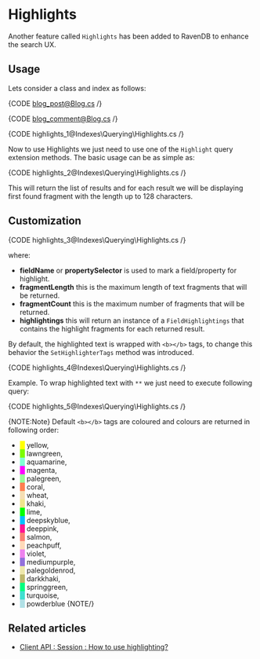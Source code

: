 ﻿# Highlights

Another feature called `Highlights` has been added to RavenDB to enhance the search UX.

## Usage

Lets consider a class and index as follows:   

{CODE blog_post@Blog.cs /}

{CODE blog_comment@Blog.cs /}

{CODE highlights_1@Indexes\Querying\Highlights.cs /}

Now to use Highlights we just need to use one of the `Highlight` query extension methods. The basic usage can be as simple as:   

{CODE highlights_2@Indexes\Querying\Highlights.cs /}

This will return the list of results and for each result we will be displaying first found fragment with the length up to 128 characters.

## Customization

{CODE highlights_3@Indexes\Querying\Highlights.cs /}

where:   
* **fieldName** or **propertySelector** is used to mark a field/property for highlight.   
* **fragmentLength** this is the maximum length of text fragments that will be returned.   
* **fragmentCount** this is the maximum number of fragments that will be returned.   
* **highlightings** this will return an instance of a `FieldHighlightings` that contains the highlight fragments for each returned result.       

By default, the highlighted text is wrapped with `<b></b>` tags, to change this behavior the `SetHighlighterTags` method was introduced.

{CODE highlights_4@Indexes\Querying\Highlights.cs /}

Example. To wrap highlighted text with `**` we just need to execute following query:   

{CODE highlights_5@Indexes\Querying\Highlights.cs /}

{NOTE:Note}
Default `<b></b>` tags are coloured and colours are returned in following order:

- <span style="border-left: 10px solid yellow">&nbsp;</span>yellow,
- <span style="border-left: 10px solid lawngreen">&nbsp;</span>lawngreen,
- <span style="border-left: 10px solid aquamarine">&nbsp;</span>aquamarine,
- <span style="border-left: 10px solid magenta">&nbsp;</span>magenta,
- <span style="border-left: 10px solid palegreen">&nbsp;</span>palegreen,
- <span style="border-left: 10px solid coral">&nbsp;</span>coral,
- <span style="border-left: 10px solid wheat">&nbsp;</span>wheat,
- <span style="border-left: 10px solid khaki">&nbsp;</span>khaki,
- <span style="border-left: 10px solid lime">&nbsp;</span>lime,
- <span style="border-left: 10px solid deepskyblue">&nbsp;</span>deepskyblue,
- <span style="border-left: 10px solid deeppink">&nbsp;</span>deeppink,
- <span style="border-left: 10px solid salmon">&nbsp;</span>salmon,
- <span style="border-left: 10px solid peachpuff">&nbsp;</span>peachpuff,
- <span style="border-left: 10px solid violet">&nbsp;</span>violet,
- <span style="border-left: 10px solid mediumpurple">&nbsp;</span>mediumpurple,
- <span style="border-left: 10px solid palegoldenrod">&nbsp;</span>palegoldenrod,
- <span style="border-left: 10px solid darkkhaki">&nbsp;</span>darkkhaki,
- <span style="border-left: 10px solid springgreen">&nbsp;</span>springgreen,
- <span style="border-left: 10px solid turquoise">&nbsp;</span>turquoise,
- <span style="border-left: 10px solid powderblue">&nbsp;</span>powderblue
{NOTE/}

## Related articles

- [Client API : Session : How to use highlighting?](../../client-api/session/querying/how-to-use-highlighting)